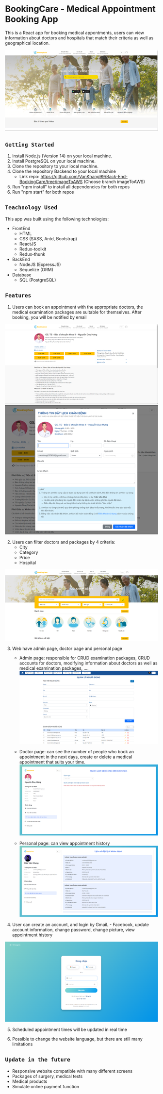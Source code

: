 # BookingCare - Medical Appointment Booking App

This is a React app for booking medical appontments, users can view information about doctors and hospitals that match their criteria as well as geographical location.

![alt text](https://raw.githubusercontent.com/VanKhang99/bookingCare-host-images/main/Readme%20file/UI.png)

## `Getting Started`

1. Install Node.js (Version 14) on your local machine.
2. Install PostgreSQL on your local machine.
3. Clone the repository to your local machine.
4. Clone the repository Backend to your local machine
    - Link repo: https://github.com/VanKhang99/Back-End-BookingCare/tree/imageToAWS (Choose branch imageToAWS)
5. Run "npm install" to install all dependencies for both repos
6. Run "npm start" for both repos


## `Teachnology Used`
This app was built using the following technologies:

- FrontEnd
    - HTML
    - CSS (SASS, Antd, Bootstrap)
    - ReactJS 
    - Redux-toolkit
    - Redux-thunk
- BackEnd 
    - NodeJS (ExpressJS)
    - Sequelize (ORM)
- Database
    - SQL (PostgreSQL)

## `Features`
1. Users can book an appointment with the appropriate doctors, the medical examination packages are suitable for themselves. After booking, you will be notified by email

![alt text](https://raw.githubusercontent.com/VanKhang99/bookingCare-host-images/main/Readme%20file/Booking.png)
![alt text](https://raw.githubusercontent.com/VanKhang99/bookingCare-host-images/main/Readme%20file/Booking-2.png)

2. Users can filter doctors and packages by 4 criteria: 
    - City
    - Category
    - Price
    - Hospital
    
 ![alt text](https://raw.githubusercontent.com/VanKhang99/bookingCare-host-images/main/Readme%20file/Filter.png)

3. Web have admin page, doctor page and personal page
    - Admin page: responsible for CRUD examination packages, CRUD accounts for doctors, modifying information about doctors as well as medical examination packages, ....
    ![alt text](https://raw.githubusercontent.com/VanKhang99/bookingCare-host-images/main/Readme%20file/admin-page.png)
    
    - Doctor page: can see the number of people who book an appointment in the next days, create or delete a medical appointment that suits your time.
    ![alt text](https://raw.githubusercontent.com/VanKhang99/bookingCare-host-images/main/Readme%20file/doctor-page.png)
    
    - Personal page: can view appointment history
    ![alt text](https://raw.githubusercontent.com/VanKhang99/bookingCare-host-images/main/Readme%20file/personal-page.png)

4. User can create an account, and login by GmaiL - Facebook, update account information, change password, change picture, view appointment history

![alt text](https://raw.githubusercontent.com/VanKhang99/bookingCare-host-images/main/Readme%20file/Login-page.png)

5. Scheduled appointment times will be updated in real time

6. Possible to change the website language, but there are still many limitations

## `Update in the future`
- Responsive website compatible with many different screens
- Packages of surgery, medical tests
- Medical products
- Simulate online payment function

